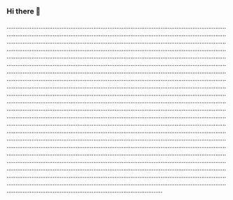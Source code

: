 ### Hi there 👋

................................................................................................................................................................................................................................................................................................................................................................................................................................................................................................................................................................................................................................................................................................................................................................................................................................................................................................................................................................................................................................................................................................................................................................................................................................................................................................................................................................................................................................................................................................................................................................................................................................................................................................................................................................................................................................................................................................................................................................................................................................................................................................................................................................................................................................................................................................................................................................................................................................................................................................................................................................................................................................................................................................................................................................................................................................................................................................................................